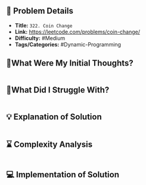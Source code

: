 ## 📝 Problem Details

- **Title:** `322. Coin Change`
- **Link:** https://leetcode.com/problems/coin-change/
- **Difficulty:** #Medium 
- **Tags/Categories:** #Dynamic-Programming 

## 💭What Were My Initial Thoughts?

```

```

## 🤔What Did I Struggle With?

```

```

## 💡 Explanation of Solution

```

```

## ⌛ Complexity Analysis

```

```

## 💻 Implementation of Solution

```cpp

```